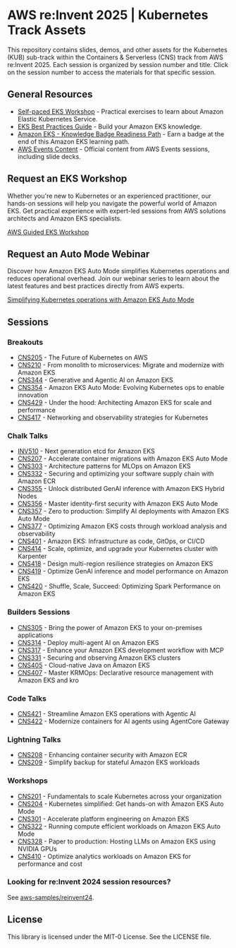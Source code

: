 # AWS re:Invent 2025 | Kubernetes Track Assets

This repository contains slides, demos, and other assets for the Kubernetes (KUB) sub-track within the Containers & Serverless (CNS) track from AWS re:Invent 2025. Each session is organized by session number and title. Click on the session number to access the materials for that specific session.

## General Resources

- [Self-paced EKS Workshop](https://www.eksworkshop.com/) - Practical exercises to learn about Amazon Elastic Kubernetes Service.
- [EKS Best Practices Guide](https://docs.aws.amazon.com/eks/latest/best-practices/introduction.html) - Build your Amazon EKS knowledge.
- [Amazon EKS - Knowledge Badge Readiness Path](https://explore.skillbuilder.aws/learn/public/learning_plan/view/1931/amazon-eks-knowledge-badge-readiness-path) - Earn a badge at the end of this Amazon EKS learning path.
- [AWS Events Content](https://aws.amazon.com/events/events-content/) - Official content from AWS Events sessions, including slide decks.

## Request an EKS Workshop

Whether you're new to Kubernetes or an experienced practitioner, our hands-on sessions will help you navigate the powerful world of Amazon EKS. Get practical experience with expert-led sessions from AWS solutions architects and Amazon EKS specialists.

[AWS Guided EKS Workshop](https://pages.awscloud.com/NAMER-other-PT-eks-workshop-2024-reg.html?trk=93273282-cba3-45ac-932f-841b45264eee&sc_channel=el)

## Request an Auto Mode Webinar

Discover how Amazon EKS Auto Mode simplifies Kubernetes operations and reduces operational overhead. Join our webinar series to learn about the latest features and best practices directly from AWS experts.

[Simplifying Kubernetes operations with Amazon EKS Auto Mode](https://aws-experience.com/emea/smb/events/series/simplifying-kubernetes-operations-with-amazon-eks-auto-mode?trk=07417844-f2c9-4eec-b98b-2441eb24d20f&sc_channel=el)

## Sessions

### Breakouts
- [CNS205](sessions/CNS205) - The Future of Kubernetes on AWS
- [CNS210](sessions/CNS210) - From monolith to microservices: Migrate and modernize with Amazon EKS
- [CNS344](sessions/CNS344) - Generative and Agentic AI on Amazon EKS
- [CNS354](sessions/CNS354) - Amazon EKS Auto Mode: Evolving Kubernetes ops to enable innovation
- [CNS429](sessions/CNS429) - Under the hood: Architecting Amazon EKS for scale and performance
- [CNS417](sessions/CNS417) - Networking and observability strategies for Kubernetes

### Chalk Talks
- [INV510](sessions/INV510) - Next generation etcd for Amazon EKS
- [CNS207](sessions/CNS207) - Accelerate container migrations with Amazon EKS Auto Mode
- [CNS303](sessions/CNS303) - Architecture patterns for MLOps on Amazon EKS
- [CNS332](sessions/CNS332) - Securing and optimizing your software supply chain with Amazon ECR
- [CNS355](sessions/CNS355) - Unlock distributed GenAI inference with Amazon EKS Hybrid Nodes
- [CNS356](sessions/CNS356) - Master identity-first security with Amazon EKS Auto Mode
- [CNS357](sessions/CNS357) - Zero to production: Simplify AI deployments with Amazon EKS Auto Mode
- [CNS377](sessions/CNS377) - Optimizing Amazon EKS costs through workload analysis and observability
- [CNS401](sessions/CNS401) - Amazon EKS: Infrastructure as code, GitOps, or CI/CD
- [CNS414](sessions/CNS414) - Scale, optimize, and upgrade your Kubernetes cluster with Karpenter
- [CNS418](sessions/CNS418) - Design multi-region resilience strategies on Amazon EKS
- [CNS419](sessions/CNS419) - Optimize GenAI inference and model performance on Amazon EKS
- [CNS420](sessions/CNS420) - Shuffle, Scale, Succeed: Optimizing Spark Performance on Amazon EKS

### Builders Sessions  
- [CNS305](sessions/CNS305) - Bring the power of Amazon EKS to your on-premises applications
- [CNS314](sessions/CNS314) - Deploy multi-agent AI on Amazon EKS
- [CNS317](sessions/CNS317) - Enhance your Amazon EKS development workflow with MCP
- [CNS331](sessions/CNS331) - Securing and observing Amazon EKS clusters
- [CNS405](sessions/CNS405) - Cloud-native Java on Amazon EKS
- [CNS407](sessions/CNS407) - Master KRMOps: Declarative resource management with Amazon EKS and kro

### Code Talks
- [CNS421](sessions/CNS421) - Streamline Amazon EKS operations with Agentic AI
- [CNS422](sessions/CNS422) - Modernize containers for AI agents using AgentCore Gateway 

### Lightning Talks
- [CNS208](sessions/CNS208) - Enhancing container security with Amazon ECR
- [CNS209](sessions/CNS209) - Simplify backup for stateful Amazon EKS workloads

### Workshops 
- [CNS201](sessions/CNS201) - Fundamentals to scale Kubernetes across your organization
- [CNS204](sessions/CNS204) - Kubernetes simplified: Get hands-on with Amazon EKS Auto Mode
- [CNS301](sessions/CNS301) - Accelerate platform engineering on Amazon EKS
- [CNS322](sessions/CNS322) - Running compute efficient workloads on Amazon EKS Auto Mode
- [CNS328](sessions/CNS328) - Paper to production: Hosting LLMs on Amazon EKS using NVIDIA GPUs
- [CNS410](sessions/CNS410) - Optimize analytics workloads on Amazon EKS for performance and cost 


### Looking for re:Invent 2024 session resources?
See [aws-samples/reinvent24](https://github.com/aws-samples/reinvent24).

## License

This library is licensed under the MIT-0 License. See the LICENSE file.

